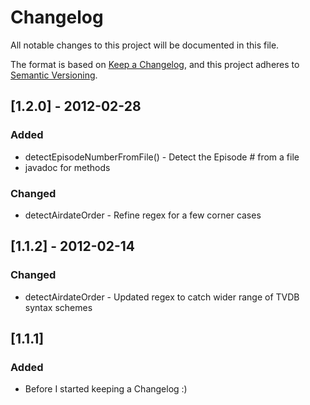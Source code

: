 # Changelog
All notable changes to this project will be documented in this file.

The format is based on [Keep a Changelog](https://keepachangelog.com/en/1.0.0/),
and this project adheres to [Semantic Versioning](https://semver.org/spec/v2.0.0.html).

## [1.2.0] - 2012-02-28
### Added
- detectEpisodeNumberFromFile() - Detect the Episode # from a file
- javadoc for methods

### Changed
- detectAirdateOrder - Refine regex for a few corner cases

## [1.1.2] - 2012-02-14
### Changed
- detectAirdateOrder - Updated regex to catch wider range of TVDB syntax schemes
  
## [1.1.1]
### Added
- Before I started keeping a Changelog :)